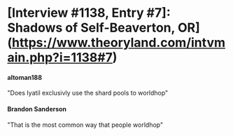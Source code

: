 # [Interview #1138, Entry #7]: Shadows of Self-Beaverton, OR](https://www.theoryland.com/intvmain.php?i=1138#7)

#### altoman188

"Does Iyatil exclusivly use the shard pools to worldhop"

#### Brandon Sanderson

"That is the most common way that people worldhop"


